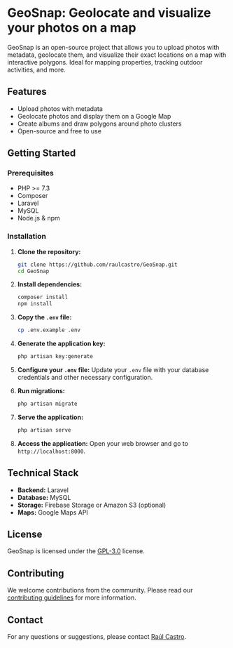 # GeoSnap: Geolocate and visualize your photos on a map

GeoSnap is an open-source project that allows you to upload photos with metadata, geolocate them, and visualize their exact locations on a map with interactive polygons. Ideal for mapping properties, tracking outdoor activities, and more.

## Features
- Upload photos with metadata
- Geolocate photos and display them on a Google Map
- Create albums and draw polygons around photo clusters
- Open-source and free to use

## Getting Started

### Prerequisites
- PHP >= 7.3
- Composer
- Laravel
- MySQL
- Node.js & npm

### Installation

1. **Clone the repository:**
   ```bash
   git clone https://github.com/raulcastro/GeoSnap.git
   cd GeoSnap
   ```

2. **Install dependencies:**
   ```bash
   composer install
   npm install
   ```

3. **Copy the `.env` file:**
   ```bash
   cp .env.example .env
   ```

4. **Generate the application key:**
   ```bash
   php artisan key:generate
   ```

5. **Configure your `.env` file:**
   Update your `.env` file with your database credentials and other necessary configuration.

6. **Run migrations:**
   ```bash
   php artisan migrate
   ```

7. **Serve the application:**
   ```bash
   php artisan serve
   ```

8. **Access the application:**
   Open your web browser and go to `http://localhost:8000`.

## Technical Stack
- **Backend:** Laravel
- **Database:** MySQL
- **Storage:** Firebase Storage or Amazon S3 (optional)
- **Maps:** Google Maps API

## License
GeoSnap is licensed under the [GPL-3.0](LICENSE) license.

## Contributing
We welcome contributions from the community. Please read our [contributing guidelines](CONTRIBUTING.md) for more information.

## Contact
For any questions or suggestions, please contact [Raúl Castro](mailto:raul.castro.developer@gmail.com).
